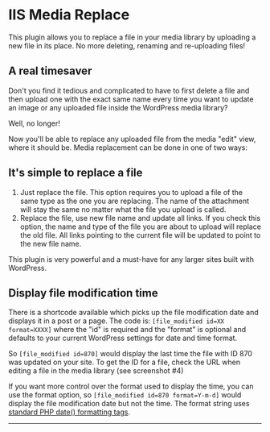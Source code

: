 # IIS Media Replace

This plugin allows you to replace a file in your media library by uploading a new file in its place. No more deleting, renaming and re-uploading files!

## A real timesaver

Don't you find it tedious and complicated to have to first delete a file and then upload one with the exact same name every time you want to update an image or any uploaded file inside the WordPress media library?

Well, no longer!

Now you'll be able to replace any uploaded file from the media "edit" view, where it should be. Media replacement can be done in one of two ways:

## It's simple to replace a file

1. Just replace the file. This option requires you to upload a file of the same type as the one you are replacing. The name of the attachment will stay the same no matter what the file you upload is called.
1. Replace the file, use new file name and update all links. If you check this option, the name and type of the file you are about to upload will replace the old file. All links pointing to the current file will be updated to point to the new file name.

This plugin is very powerful and a must-have for any larger sites built with WordPress.

## Display file modification time

There is a shortcode available which picks up the file modification date and displays it in a post or a page. The code is:
`[file_modified id=XX format=XXXX]` where the "id" is required and the "format" is optional and defaults to your current WordPress settings for date and time format.

So `[file_modified id=870]` would display the last time the file with ID 870 was updated on your site. To get the ID for a file, check the URL when editing a file in the media library (see screenshot #4)

If you want more control over the format used to display the time, you can use the format option, so `[file_modified id=870 format=Y-m-d]` would display the file modification date but not the time. The format string uses [standard PHP date() formatting tags](http://php.net/manual/en/function.date.php).

***
